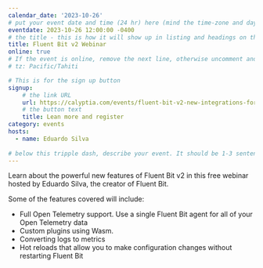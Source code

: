 ```yaml
---
calendar_date: '2023-10-26'
# put your event date and time (24 hr) here (mind the time-zone and daylight saving time!):
eventdate: 2023-10-26 12:00:00 -0400
# the title - this is how it will show up in listing and headings on the site:
title: Fluent Bit v2 Webinar
online: true
# If the event is online, remove the next line, otherwise uncomment and adjust it:
# tz: Pacific/Tahiti

# This is for the sign up button
signup:
    # the link URL
    url: https://calyptia.com/events/fluent-bit-v2-new-integrations-for-otel-wasm-logs-to-metrics-more
    # the button text
    title: Lean more and register
category: events
hosts:
  - name: Eduardo Silva
  
# below this tripple dash, describe your event. It should be 1-3 sentences
---
```


Learn about the powerful new features of Fluent Bit v2 in this free webinar hosted by Eduardo Silva, the creator of Fluent Bit.

Some of the features covered will include: 

* Full Open Telemetry support. Use a single Fluent Bit agent for all of your Open Telemetry data
* Custom plugins using Wasm. 
* Converting logs to metrics 
* Hot reloads that allow you to make configuration changes without restarting Fluent Bit


